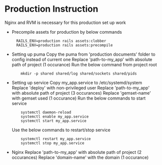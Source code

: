 # Production Instruction
Nginx and RVM is necessary for this production set up work

- Precompile assets for production by below commands
    ```
      RAILS_ENV=production rails assets:clobber
      RAILS_ENV=production rails assets:precompile
    ```

- Setting up puma
    Copy the puma from 'production documents' folder to config instead of current one
    Replace 'path-to-my_app' with absolute path of project (1 occurance)
    Run the below command from project root
    ```
        mkdir -p shared shared/log shared/sockets shared/pids
    ```
-  Setting up service
    Copy my_app.service to /etc/systemd/system
    Replace 'deploy' with non-privileged user
    Replace 'path-to-my_app' with absolute path of project (3 occurances)
    Replace 'gemset-name' with gemset used (1 occurance)
    Run the below commands to start service
    ```
        systemctl daemon-reload
        systemctl enable my_app.service
        systemctl start my_app.service
    ```
    Use the below commands to restart/stop service
    ```
        systemctl restart my_app.service
        systemctl stop my_app.service
    ```
    
- Nginx
    Replace 'path-to-my_app' with absolute path of project (2 occurances)
    Replace 'domain-name' with the domain (1 occurance)